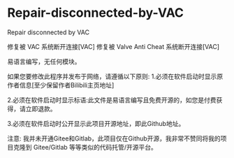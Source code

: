 # Repair-disconnected-by-VAC
Repair disconnected by VAC

修复被 VAC 系统断开连接[VAC]
修复被 Valve Anti Cheat 系统断开连接[VAC]

易语言编写，无任何模块。

如果您要修改此程序并发布于网络，请遵循以下原则:
1.必须在软件启动时显示原作者信息[至少保留作者Bilibili主页地址]  

2.必须在软件启动时显示标语:此文件是易语言编写且免费开源的，如您是付费获得，请立即退款。  

3.必须在软件启动时公开显示此项目开源地址，即此Github地址。  


注意:
我并未开通Gitee和Gitlab，此项目仅在Github开源，我非常不赞同将我的项目克隆到 Gitee/Gitlab 等等类似的代码托管/开源平台。
